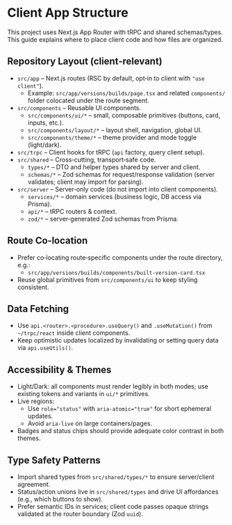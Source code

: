 # Client App Structure

This project uses Next.js App Router with tRPC and shared schemas/types. This guide explains where to place client code and how files are organized.

## Repository Layout (client‑relevant)

- `src/app` – Next.js routes (RSC by default, opt‑in to client with `"use client"`).
  - Example: `src/app/versions/builds/page.tsx` and related `components/` folder colocated under the route segment.
- `src/components` – Reusable UI components.
  - `src/components/ui/*` – small, composable primitives (buttons, card, inputs, etc.).
  - `src/components/layout/*` – layout shell, navigation, global UI.
  - `src/components/theme/*` – theme provider and mode toggle (light/dark).
- `src/trpc` – Client hooks for tRPC (`api` factory, query client setup).
- `src/shared` – Cross‑cutting, transport‑safe code.
  - `types/*` – DTO and helper types shared by server and client.
  - `schemas/*` – Zod schemas for request/response validation (server validates; client may import for parsing).
- `src/server` – Server‑only code (do not import into client components).
  - `services/*` – domain services (business logic, DB access via Prisma).
  - `api/*` – tRPC routers & context.
  - `zod/*` – server‑generated Zod schemas from Prisma.

## Route Co‑location

- Prefer co‑locating route‑specific components under the route directory, e.g.:
  - `src/app/versions/builds/components/built-version-card.tsx`
- Reuse global primitives from `src/components/ui` to keep styling consistent.

## Data Fetching

- Use `api.<router>.<procedure>.useQuery()` and `.useMutation()` from `~/trpc/react` inside client components.
- Keep optimistic updates localized by invalidating or setting query data via `api.useUtils()`.

## Accessibility & Themes

- Light/Dark: all components must render legibly in both modes; use existing tokens and variants in `ui/*` primitives.
- Live regions:
  - Use `role="status"` with `aria-atomic="true"` for short ephemeral updates.
  - Avoid `aria-live` on large containers/pages.
- Badges and status chips should provide adequate color contrast in both themes.

## Type Safety Patterns

- Import shared types from `src/shared/types/*` to ensure server/client agreement.
- Status/action unions live in `src/shared/types` and drive UI affordances (e.g., which buttons to show).
- Prefer semantic IDs in services; client code passes opaque strings validated at the router boundary (Zod `uuid`).

